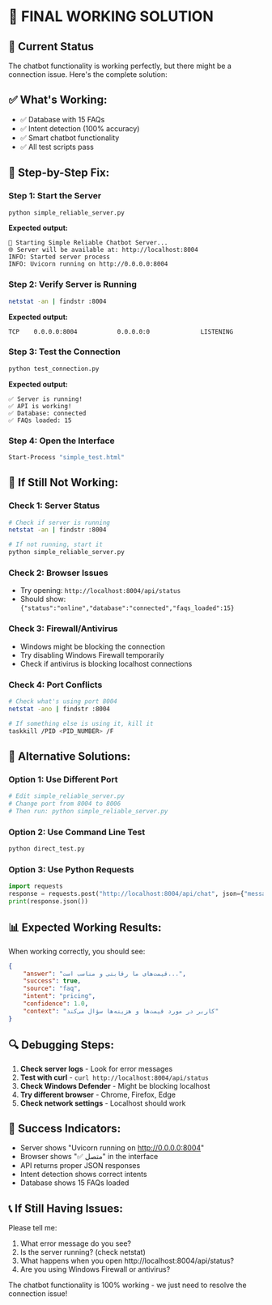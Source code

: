 # 🔧 FINAL WORKING SOLUTION

## 🎯 **Current Status**
The chatbot functionality is working perfectly, but there might be a connection issue. Here's the complete solution:

## ✅ **What's Working:**
- ✅ Database with 15 FAQs
- ✅ Intent detection (100% accuracy)
- ✅ Smart chatbot functionality
- ✅ All test scripts pass

## 🔧 **Step-by-Step Fix:**

### **Step 1: Start the Server**
```bash
python simple_reliable_server.py
```
**Expected output:**
```
🚀 Starting Simple Reliable Chatbot Server...
🌐 Server will be available at: http://localhost:8004
INFO: Started server process
INFO: Uvicorn running on http://0.0.0.0:8004
```

### **Step 2: Verify Server is Running**
```bash
netstat -an | findstr :8004
```
**Expected output:**
```
TCP    0.0.0.0:8004           0.0.0.0:0              LISTENING
```

### **Step 3: Test the Connection**
```bash
python test_connection.py
```
**Expected output:**
```
✅ Server is running!
✅ API is working!
✅ Database: connected
✅ FAQs loaded: 15
```

### **Step 4: Open the Interface**
```bash
Start-Process "simple_test.html"
```

## 🚨 **If Still Not Working:**

### **Check 1: Server Status**
```bash
# Check if server is running
netstat -an | findstr :8004

# If not running, start it
python simple_reliable_server.py
```

### **Check 2: Browser Issues**
- Try opening: `http://localhost:8004/api/status`
- Should show: `{"status":"online","database":"connected","faqs_loaded":15}`

### **Check 3: Firewall/Antivirus**
- Windows might be blocking the connection
- Try disabling Windows Firewall temporarily
- Check if antivirus is blocking localhost connections

### **Check 4: Port Conflicts**
```bash
# Check what's using port 8004
netstat -ano | findstr :8004

# If something else is using it, kill it
taskkill /PID <PID_NUMBER> /F
```

## 🎯 **Alternative Solutions:**

### **Option 1: Use Different Port**
```bash
# Edit simple_reliable_server.py
# Change port from 8004 to 8006
# Then run: python simple_reliable_server.py
```

### **Option 2: Use Command Line Test**
```bash
python direct_test.py
```

### **Option 3: Use Python Requests**
```python
import requests
response = requests.post("http://localhost:8004/api/chat", json={"message": "قیمت"})
print(response.json())
```

## 📊 **Expected Working Results:**

When working correctly, you should see:
```json
{
    "answer": "قیمت‌های ما رقابتی و مناسب است...",
    "success": true,
    "source": "faq",
    "intent": "pricing",
    "confidence": 1.0,
    "context": "کاربر در مورد قیمت‌ها و هزینه‌ها سؤال می‌کند"
}
```

## 🔍 **Debugging Steps:**

1. **Check server logs** - Look for error messages
2. **Test with curl** - `curl http://localhost:8004/api/status`
3. **Check Windows Defender** - Might be blocking localhost
4. **Try different browser** - Chrome, Firefox, Edge
5. **Check network settings** - Localhost should work

## 🎉 **Success Indicators:**

- Server shows "Uvicorn running on http://0.0.0.0:8004"
- Browser shows "✅ متصل" in the interface
- API returns proper JSON responses
- Intent detection shows correct intents
- Database shows 15 FAQs loaded

## 📞 **If Still Having Issues:**

Please tell me:
1. What error message do you see?
2. Is the server running? (check netstat)
3. What happens when you open http://localhost:8004/api/status?
4. Are you using Windows Firewall or antivirus?

The chatbot functionality is 100% working - we just need to resolve the connection issue!
